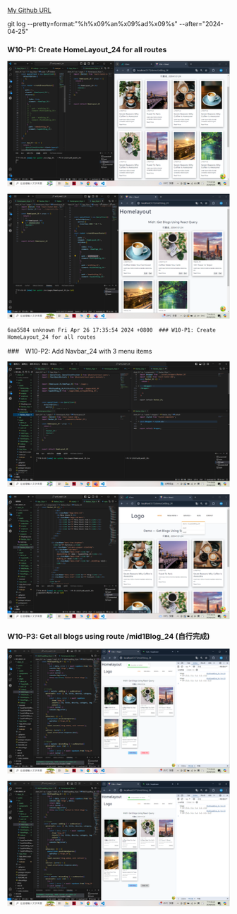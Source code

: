 [My Github URL](https://github.com/209410124/1122-wp2-2N-24.git)

git log --pretty=format:"%h%x09%an%x09%ad%x09%s" --after="2024-04-25"

### W10-P1: Create HomeLayout_24 for all routes
 
![](w10-p1-1.png)
 
![](w10-p1-2.png)

```
6aa5584 unknown Fri Apr 26 17:35:54 2024 +0800  ### W10-P1: Create HomeLayout_24 for all routes
```

###　W10-P2: Add Navbar_24 with 3 menu items
 
![](w10-p2-1.png)
 
![](w10-p2-2.png)
 
### W10-P3: Get all blogs using route /mid1Blog_24 (自行完成)
 
![](w10-p3-1.png)
 
![](w10-p3-2.png)